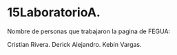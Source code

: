 # 15LaboratorioA.
Nombre de personas que trabajaron la pagina de FEGUA:

Cristian Rivera.
Derick Alejandro.
Kebin Vargas.
